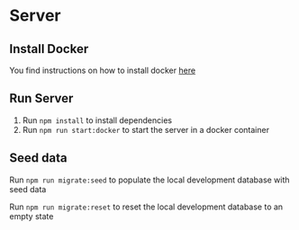 # Server

## Install Docker

You find instructions on how to install docker [here](https://docs.docker.com/get-docker/)

## Run Server

1. Run `npm install` to install dependencies
2. Run `npm run start:docker` to start the server in a docker container

## Seed data

Run `npm run migrate:seed` to populate the local development database with seed data

Run `npm run migrate:reset` to reset the local development database to an empty state

